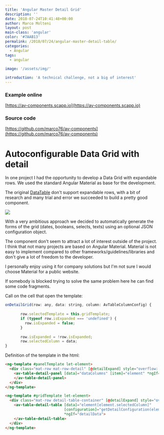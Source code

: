 ```yaml
---
title: 'Angular Master Detail Grid'
description: ''
date: 2018-07-24T10:41:48+00:00
author: Marco Molteni
layout: post
main-class: 'angular'
color: '#7AAB13'
permalink: /2018/07/24/angular-master-detail-table/
categories:
  - Angular
tags:
  - angular
 
image: '/assets/img/'

introduction: 'A technical challenge, not a big of interest'
---
```


### Example online
[https://av-components.scapp.io](https://av-components.scapp.io)

### Source code
[https://github.com/marco76/av-components](https://github.com/marco76/av-components)

# Autoconfigurable Data Grid with detail

In one project I had the opportunity to develop a Data Grid with expandable rows. We used the standard Angular Material as base for the development.

The original [DataTable](https://material.angular.io/components/table/overview) don't support expandable rows, with a bit of research and many trial and error we succeeded to build a pretty good component.

<img src="{{site.baseurl}}/assets/img/uploads/2018/05/grid_twitter.gif" />

With a very ambitious approach we decided to automatically generate the forms of the grid (dates, booleans, selects, texts) using an optional JSON configuration object.

The component don't seem to attract a lot of interest outside of the project. I think that not many projects are based on Angular Material.
Material is not easy to implement compared to other frameworks/guidelines/libraries and don't give a lot of freedom to the developer.

I personally enjoy using it for company solutions but I'm not sure I would choose Material for a public website.

If somebody is blocked trying to solve the same problem here he can find some code fragments.


Call on the cell that open the template:

``` javascript
onDetailGrid(row: any, data: string, column: AvTableColumnConfig) {
   
       row.selectedTemplate = this.gridTemplate;
       if (typeof row.isExpanded === 'undefined') {
         row.isExpanded = false;
       }
   
       row.isExpanded = !row.isExpanded;
       row.selectedColumn = data;
}
```

Definition of the template in the html:

``` html
<ng-template #panelTemplate let-element>
  <div class="mat-row mat-row-detail" [@detailExpand] style="overflow: hidden">
    <av-table-detail-panel [data]="dataColumns" [item]="element" *ngIf="detailData">
    </av-table-detail-panel>
  </div>
</ng-template>
```

``` html
<ng-template #gridTemplate let-element>
  <div class="mat-row detail-table-container" [@detailExpand] style="overflow: hidden">
    <av-table-detail-table [data]="element[element.selectedColumn]"
                           [configuration]="getDetailConfiguration(element.selectedColumn)"
                           *ngIf="detailData">
    </av-table-detail-table>
  </div>
</ng-template>
```
 